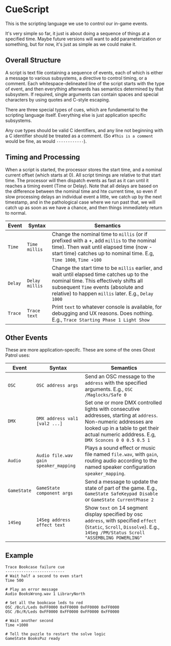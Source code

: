 # CueScript
This is the scripting language we use to control our in-game events.

It's very simple so far, it just is about doing a sequence of things at a specified time.  Maybe future versions will want to add parameterization or something, but for now, it's just as simple as we could make it.

## Overall Structure

A script is text file containing a sequence of events, each of which is either a message to various subsystems, a directive to control timing, or a comment.  Each whitespace-delineated line of the script starts with the type of event, and then everything afterwards has semantics determined by that subsystem.  If required, single arguments can contain spaces and special characters by using quotes and C-style escaping.

There are three special types of cues, which are fundamental to the scripting language itself.  Everything else is just application specific subsystems.

Any cue types should be valid C identifiers, and any line not beginning with a C identifier should be treated as a comment.  (So `#This is a comment` would be fine, as would `------------`). 

## Timing and Processing

When a script is started, the processor stores the start time, and a nominal current offset (which starts at 0).  All script timings are relative to that start time. The processor will then dispatch events as fast as it can until it reaches a timing event (Time or Delay).  Note that all delays are based on the difference between the nominal time and hte current time, so even if slow processing delays an individual event a little, we catch up by the next timestamp, and in the pathological case where we run past that, we will catch up as soon as we have a chance, and then things immediately return to normal.  

Event | Syntax | Semantics
------ | ------ | ------
`Time` | `Time millis` | Change the nominal time to `millis` (or if prefixed with a +, add `millis` to the nominal time). Then wait until elapsed time (now - start time) catches up to nominal time.  E.g, `Time 1000`, `Time +100`
`Delay` | `Delay millis` | Change the start time to be `millis` earlier, and wait until elapsed time catches up to the nominal time.  This effectively shifts all subsequent `Time` events (absolute and relative) to happen `millis` later.  E.g., `Delay 1000` 
`Trace` | `Trace text` | Print `text` to whatever console is available, for debugging and UX reasons.  Does nothing.  E.g., `Trace Starting Phase 1 Light Show`

## Other Events

These are more application-specifc.  These are some of the ones Ghost Patrol uses:

Event | Syntax | Semantics
------ | ------ | ------
`OSC` | `OSC address args` | Send an OSC message to the `address` with the specified arguments. E.g., `OSC /Maglocks/Safe 0`
`DMX` | `DMX address val1 [val2 ...]` | Set one or more DMX controlled lights with consecutive addresses, starting at `address`.  Non-numeric addresses are looked up in a table to get their actual numeric adddress.   E.g, `DMX Sconces 0 0 0.5 0.5 1`
`Audio` | `Audio file.wav gain speaker_mapping` | Plays a sound effect or music file named `file.wav`, with `gain`, routing audio according to the named speaker configuration `speaker_mapping`.  
`GameState` | `GameState component args` | Send a message to update the state of part of the game.  E.g., `GameState SafeKeypad Disable` or `GameState CurrentPhase 2`
`14Seg` | `14Seg address effect text` | Show `text` on 14 segment display specified by osc `address`, with specified `effect` (`Static`, `Scroll`, `Dissolve`). E.g.,  `14Seg /PM/Status Scroll "ASSEMBLING POWERLING"`

## Example

```
Trace Bookcase failure cue
--------------------------
# Wait half a second to even start
Time 500

# Play an error message
Audio BooksWrong.wav 1 LibraryNorth

# Set all the bookcase leds to red
OSC /Bc/L/Leds 0xFF0000 0xFF0000 0xFF0000 0xFF0000
OSC /Bc/R/Leds 0xFF0000 0xFF0000 0xFF0000 0xFF0000

# Wait another second
Time +1000

# Tell the puzzle to restart the solve logic
GameState BooksPuz ready
```
